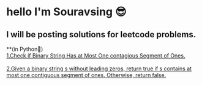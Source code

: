 # hello I'm Souravsing 😎
## I will be posting solutions for leetcode problems.
**(in Python🐍)
<br>
<a href="1">1.Check if Binary String Has at Most One contagious Segment of Ones.</a><br><br>
<a href="1">2.Given a binary string s ​​​​​without leading zeros, return true​​​ if s contains at most one contiguous segment of ones. Otherwise, return false.</a>
